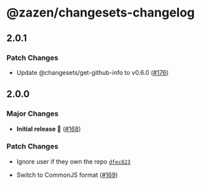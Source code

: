 # @zazen/changesets-changelog

## 2.0.1

### Patch Changes

- Update @changesets/get-github-info to v0.6.0 ([#176](https://github.com/stormwarning/zazen/pull/176))

## 2.0.0

### Major Changes

- **Initial release 🎉** ([#168](https://github.com/stormwarning/zazen/pull/168))

### Patch Changes

- Ignore user if they own the repo [`dfec823`](https://github.com/stormwarning/zazen/commit/dfec82370191d75a70528388dadb5b16b3b897e5)

- Switch to CommonJS format ([#169](https://github.com/stormwarning/zazen/pull/169))
